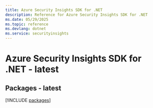 ```yaml
---
title: Azure Security Insights SDK for .NET
description: Reference for Azure Security Insights SDK for .NET
ms.date: 05/29/2025
ms.topic: reference
ms.devlang: dotnet
ms.service: securityinsights
---
```

# Azure Security Insights SDK for .NET - latest
## Packages - latest
[!INCLUDE [packages](security-insights-index.md)]